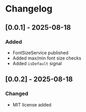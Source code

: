 # Changelog

## [0.0.1] - 2025-08-18
### Added
- FontSizeService published
- Added max/min font size checks
- Added `isDefault` signal

## [0.0.2] - 2025-08-18
### Changed
- MIT license added
